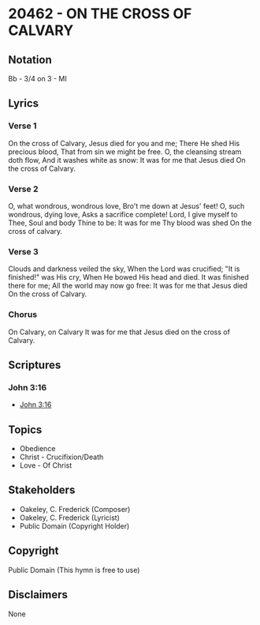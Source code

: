 # 20462 - ON THE CROSS OF CALVARY

## Notation

Bb - 3/4 on 3 - MI

## Lyrics

### Verse 1

On the cross of Calvary, Jesus died for you and me; There He shed His precious blood, That from sin we might be free. O, the cleansing stream doth flow, And it washes white as snow: It was for me that Jesus died On the cross of Calvary.

### Verse 2

O, what wondrous, wondrous love, Bro't me down at Jesus' feet! O, such wondrous, dying love, Asks a sacrifice complete! Lord, I give myself to Thee, Soul and body Thine to be: It was for me Thy blood was shed On the cross of calvary.

### Verse 3

Clouds and darkness veiled the sky, When the Lord was crucified; "It is finished!" was His cry, When He bowed His head and died. It was finished there for me; All the world may now go free: It was for me that Jesus died On the cross of Calvary.

### Chorus

On Calvary, on Calvary It was for me that Jesus died on the cross of Calvary.


## Scriptures

### John 3:16

- [John 3:16](https://www.biblegateway.com/passage/?search=John%203%3A16)


## Topics

- Obedience
- Christ - Crucifixion/Death
- Love - Of Christ

## Stakeholders

- Oakeley, C. Frederick (Composer)
- Oakeley, C. Frederick (Lyricist)
- Public Domain (Copyright Holder)

## Copyright

Public Domain
(This hymn is free to use)

## Disclaimers

None

